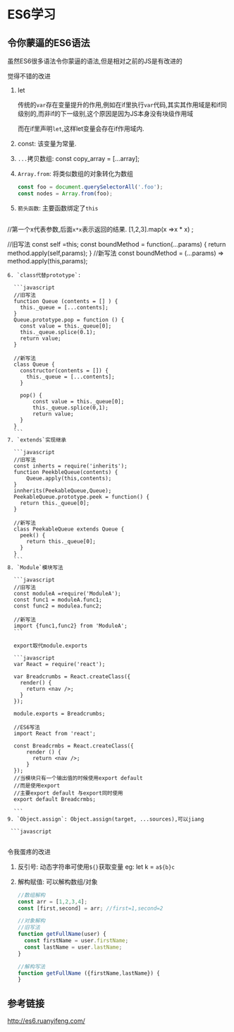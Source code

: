 # ES6学习

## 令你蒙逼的ES6语法

虽然ES6很多语法令你蒙逼的语法,但是相对之前的JS是有改进的

觉得不错的改进

1. let

    传统的`var`存在变量提升的作用,例如在if里执行`var`代码,其实其作用域是和if同级别的,而非if的下一级别,这个原因是因为JS本身没有块级作用域
    
    而在if里声明`let`,这样let变量会存在if作用域内.
2. const: 该变量为常量.
3. `...`拷贝数组: const copy_array = [...array];
4. `Array.from`: 将类似数组的对象转化为数组

    ```javascript
    const foo = document.querySelectorAll('.foo');
    const nodes = Array.from(foo);
    ```
5. `箭头函数`: 主要函数绑定了`this`

   ```javascript
  //第一个x代表参数,后面`x*x`表示返回的结果.
  [1,2,3].map(x =>x * x) ;
  
  //旧写法
  const self =this;
  const boundMethod = function(...params) {
      return method.apply(self,params);
  }
  //新写法
  const boundMethod = (...params) => method.apply(this,params);
  ```
6. `class代替prototype`: 

    ```javascript
    //旧写法
    function Queue (contents = [] ) {
      this._queue = [...contents];
    }
    Queue.prototype.pop = function () {
      const value = this._queue[0];
      this._queue.splice(0.1);
      return value; 
    }
    
    //新写法
    class Queue {
      constructor(contents = []) {
        this._queue = [...contents];
      }
      
      pop() {
          const value = this._queue[0];
          this._queue.splice(0,1);
          return value;
      }
    }
    ```
7. `extends`实现继承

    ```javascript
    //旧写法
    const inherts = require('inherits');
    function PeekbleQueue(contents) {
        Queue.apply(this,contents);
    }
    innherits(PeekableQueue,Queue);
    PeekableQueue.prototype.peek = function() {
      return this._queue[0];
    }
    
    //新写法
    class PeekableQueue extends Queue {
      peek() {
        return this._queue[0];
      }
    }
    ```
8. `Module`模块写法

    ```javascript
    //旧写法
    const moduleA =require('ModuleA');
    const func1 = moduleA.func1;
    const func2 = modulea.func2;
    
    //新写法
    import {func1,func2} from 'ModuleA';
    ```
    
    export取代module.exports
    
    ```javascript
    var React = require('react');
    
    var Breadcrumbs = React.createClass({
      render() {
        return <nav />;
      }
    });
    
    module.exports = Breadcrumbs;
    
    //ES6写法
    import React from 'react';
    
    const Breadcrmbs = React.createClass({
        render () {
          return <nav />;
        }
    });
    //当模块只有一个输出值的时候使用export default
    //而是使用export
    //主要export default 与export同时使用
    export default Breadcrmbs;
    
    ```
9. `Object.assign`: Object.assign(target, ...sources),可以jiang

   ```javascript
   
   ```

令我蛋疼的改进

1. 反引号: 动态字符串可使用`${}`获取变量 eg: let k = `a${b}c`
2. 解构赋值: 可以解构数组/对象

    ```javascript
    //数组解构
    const arr = [1,2,3,4];
    const [first,second] = arr; //first=1,second=2
    
    //对象解构
    //旧写法
    function getFullName(user) {
      const firstName = user.firstName;
      const lastName = user.lastName;
    }
    
    //解构写法
    function getFullName ({firstName,lastName}) {
    }
    ```


## 参考链接


<http://es6.ruanyifeng.com/>
    

